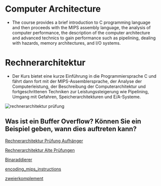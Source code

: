 # Computer Architecture 

- The course provides a brief introduction to C programming language and then proceeds with the MIPS assembly language, the analysis of computer performance, the description of the computer architecture and advanced technics to gain performance such as pipelining, dealing with hazards, memory architectures, and I/O systems.

# Rechnerarchitektur

- Der Kurs bietet eine kurze Einführung in die Programmiersprache C und fährt dann fort mit der MIPS-Assemblersprache, der Analyse der Computerleistung, der Beschreibung der Computerarchitektur und fortgeschrittenen Techniken zur Leistungssteigerung wie Pipelining, Umgang mit Gefahren, Speicherarchitekturen und E/A-Systeme.

![rechnerarchitektur prüfung](https://user-images.githubusercontent.com/78131082/170840219-a3236f6b-0412-4a60-937d-af528556ecea.jpeg)

## Was ist ein Buffer Overflow? Können Sie ein Beispiel geben, wann dies auftreten kann?

[Rechnerarchitektur Prüfung Aufhänger](https://youtu.be/UnNqi7lqUBw)
 
[Rechnerarchitektur Alte Prüfungen](https://ilias.unibe.ch/goto_ilias3_unibe_fold_1272242.html)

[Binaraddierer](https://www.electronics-tutorials.ws/de/kombinations/binaraddierer.html)

[encoding_mips_instructions](https://www.dcc.fc.up.pt/~ricroc/aulas/1920/ac/apontamentos/P04_encoding_mips_instructions.pdf)

[zweierkomplement](https://studyflix.de/informatik/zweierkomplement-1781)
